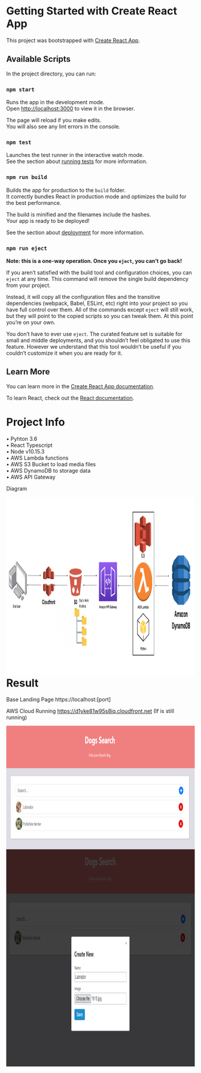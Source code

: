 # Getting Started with Create React App

This project was bootstrapped with [Create React App](https://github.com/facebook/create-react-app).

## Available Scripts

In the project directory, you can run:

### `npm start`

Runs the app in the development mode.\
Open [http://localhost:3000](http://localhost:3000) to view it in the browser.

The page will reload if you make edits.\
You will also see any lint errors in the console.

### `npm test`

Launches the test runner in the interactive watch mode.\
See the section about [running tests](https://facebook.github.io/create-react-app/docs/running-tests) for more information.

### `npm run build`

Builds the app for production to the `build` folder.\
It correctly bundles React in production mode and optimizes the build for the best performance.

The build is minified and the filenames include the hashes.\
Your app is ready to be deployed!

See the section about [deployment](https://facebook.github.io/create-react-app/docs/deployment) for more information.

### `npm run eject`

**Note: this is a one-way operation. Once you `eject`, you can’t go back!**

If you aren’t satisfied with the build tool and configuration choices, you can `eject` at any time. This command will remove the single build dependency from your project.

Instead, it will copy all the configuration files and the transitive dependencies (webpack, Babel, ESLint, etc) right into your project so you have full control over them. All of the commands except `eject` will still work, but they will point to the copied scripts so you can tweak them. At this point you’re on your own.

You don’t have to ever use `eject`. The curated feature set is suitable for small and middle deployments, and you shouldn’t feel obligated to use this feature. However we understand that this tool wouldn’t be useful if you couldn’t customize it when you are ready for it.

## Learn More

You can learn more in the [Create React App documentation](https://facebook.github.io/create-react-app/docs/getting-started).

To learn React, check out the [React documentation](https://reactjs.org/).

# Project Info

•	Pyhton 3.6 </br>
• React Typescript </br>
• Node v10.15.3 </br>
•	AWS Lambda functions </br>
•	AWS S3 Bucket to load media files </br>
•	AWS DynamoDB to storage data </br>
•	AWS API Gateway  </br>

Diagram

<img align="left" src="https://github.com/ernestocasanova/animals-app/blob/master/aws/aws_diagram.png" height="480" />


# Result

Base Landing Page https://localhost:[port]

AWS Cloud Running https://d1yke81w95s8iq.cloudfront.net (If is still running)

<img align="left" src="https://github.com/ernestocasanova/animals-app/blob/master/aws/list_all_dogs.png" height="330" />

<img align="left" src="https://github.com/ernestocasanova/animals-app/blob/master/aws/dogs_add_modal.png" height="580" />

